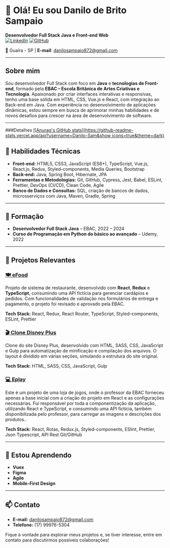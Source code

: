 # 👋 Olá! Eu sou Danilo de Brito Sampaio

**Desenvolvedor Full Stack Java e Front-end Web**  
[![LinkedIn](https://img.shields.io/badge/LinkedIn-blue?logo=linkedin&logoColor=white)](https://www.linkedin.com/in/seu-perfil-linkedin)
[![GitHub](https://img.shields.io/badge/GitHub-black?logo=github&logoColor=white)](https://github.com/Danilo-Sam)

📍 Guaíra - SP | **E-mail**: danilosampaio872@gmail.com

---

## Sobre mim

Sou desenvolvedor Full Stack com foco em **Java** e **tecnologias de Front-end**, formado pela **EBAC – Escola Britânica de Artes Criativas e Tecnologia**. Apaixonado por criar interfaces interativas e responsivas, tenho uma base sólida em HTML, CSS, Vue.js e React, com integração ao Back-end em Java. Com experiência no desenvolvimento de aplicações dinâmicas, estou sempre em busca de aprimorar minhas habilidades e de novos desafios para crescer na área de desenvolvimento de software.

---

###Detalhes
[![Anurag's GitHub stats](https://github-readme-stats.vercel.app/api?username=Danilo-Sam&show icons=true&theme=dark)](https://github.com/anuraghazra/github-readme-stats)

## 🚀 Habilidades Técnicas

- **Front-end:** HTML5, CSS3, JavaScript (ES6+), TypeScript, Vue.js, React.js, Redux, Styled-components, Media Queries, Bootstrap
- **Back-end:** Java, Spring Boot, Hibernate, JPA
- **Ferramentas e Metodologias:** Git, GitHub, Cypress, Jest, Babel, ESLint, Prettier, DevOps (CI/CD), Clean Code, Agile
- **Banco de Dados e Consultas:** SQL, criação de bancos de dados, microsserviços com Java, Maven, Gradle, Spring

---

## 📝 Formação

- **Desenvolvedor Full Stack Java** – EBAC, 2022 – 2024
- **Curso de Programação em Python do básico ao avançado** – Udemy, 2022

---

## 🌟 Projetos Relevantes

### [🍽️ eFood](https://efood-coral-pi.vercel.app/)
Projeto de sistema de restaurante, desenvolvido com **React**, **Redux** e **TypeScript**, consumindo uma API fictícia para gerenciar cardápios e 
pedidos. Com funcionalidades de validação nos formulários de entrega e pagamento, o projeto foi revisado e aprovado pela EBAC.

**Tech Stack:** React, Redux, React Router, TypeScript, Styled-components, ESLint, Prettier

### [🎬 Clone Disney Plus](https://clone-disneyplus-danilo.vercel.app/)
Clone do site Disney Plus, desenvolvido com HTML, SASS, CSS, JavaScript e Gulp para automatização de minificação e compilação dos arquivos. 
O layout é dividido em várias seções, simulando a estrutura do site original.

**Tech Stack:** HTML, SASS, CSS, JavaScript, Gulp

### [💻 Eplay](https://eplay-one.vercel.app/)
Este é um projeto de uma loja de jogos, onde o professor da EBAC forneceu apenas a base inicial com a criação do projeto em React e as 
configurações necessárias. Fui responsável por toda a componentização da aplicação, utilizando React e TypeScript, e consumindo uma API 
fictícia, também disponibilizada pelo professor, para carregar as imagens e descrições dos produtos..

**Tech Stack:** React, Rotas, Redux.js, Styled-components, ESlint, Prettier, Json Typescript, API Rest Git/GitHub

---

## 🌱 Estou Aprendendo

- **Vuex**
- **Figma**
- **Agile**
- **Mobile-First Design**

---

## 📫 Contato

- **E-mail:** danilosampaio872@gmail.com
- **Telefone:** (17) 99976-5304

Fique à vontade para explorar meus projetos e, se tiver interesse, entre em contato para discutirmos possíveis colaborações!


<!--
**Danilo-Sam/Danilo-Sam** is a ✨ _special_ ✨ repository because its `README.md` (this file) appears on your GitHub profile.

Here are some ideas to get you started:

- 🔭 I’m currently working on ...
- 🌱 I’m currently learning ...
- 👯 I’m looking to collaborate on ...
- 🤔 I’m looking for help with ...
- 💬 Ask me about ...
- 📫 How to reach me: ...
- 😄 Pronouns: ...
- ⚡ Fun fact: ...
-->
